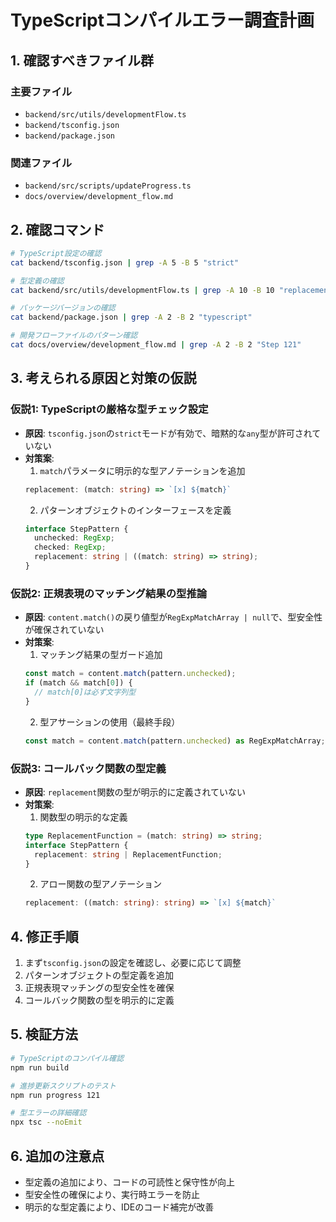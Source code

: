 # TypeScriptコンパイルエラー調査計画

## 1. 確認すべきファイル群

### 主要ファイル
- `backend/src/utils/developmentFlow.ts`
- `backend/tsconfig.json`
- `backend/package.json`

### 関連ファイル
- `backend/src/scripts/updateProgress.ts`
- `docs/overview/development_flow.md`

## 2. 確認コマンド

```bash
# TypeScript設定の確認
cat backend/tsconfig.json | grep -A 5 -B 5 "strict"

# 型定義の確認
cat backend/src/utils/developmentFlow.ts | grep -A 10 -B 10 "replacement"

# パッケージバージョンの確認
cat backend/package.json | grep -A 2 -B 2 "typescript"

# 開発フローファイルのパターン確認
cat docs/overview/development_flow.md | grep -A 2 -B 2 "Step 121"
```

## 3. 考えられる原因と対策の仮説

### 仮説1: TypeScriptの厳格な型チェック設定
- **原因**: `tsconfig.json`の`strict`モードが有効で、暗黙的な`any`型が許可されていない
- **対策案**:
  1. `match`パラメータに明示的な型アノテーションを追加
  ```typescript
  replacement: (match: string) => `[x] ${match}`
  ```
  2. パターンオブジェクトのインターフェースを定義
  ```typescript
  interface StepPattern {
    unchecked: RegExp;
    checked: RegExp;
    replacement: string | ((match: string) => string);
  }
  ```

### 仮説2: 正規表現のマッチング結果の型推論
- **原因**: `content.match()`の戻り値型が`RegExpMatchArray | null`で、型安全性が確保されていない
- **対策案**:
  1. マッチング結果の型ガード追加
  ```typescript
  const match = content.match(pattern.unchecked);
  if (match && match[0]) {
    // match[0]は必ず文字列型
  }
  ```
  2. 型アサーションの使用（最終手段）
  ```typescript
  const match = content.match(pattern.unchecked) as RegExpMatchArray;
  ```

### 仮説3: コールバック関数の型定義
- **原因**: `replacement`関数の型が明示的に定義されていない
- **対策案**:
  1. 関数型の明示的な定義
  ```typescript
  type ReplacementFunction = (match: string) => string;
  interface StepPattern {
    replacement: string | ReplacementFunction;
  }
  ```
  2. アロー関数の型アノテーション
  ```typescript
  replacement: ((match: string): string) => `[x] ${match}`
  ```

## 4. 修正手順

1. まず`tsconfig.json`の設定を確認し、必要に応じて調整
2. パターンオブジェクトの型定義を追加
3. 正規表現マッチングの型安全性を確保
4. コールバック関数の型を明示的に定義

## 5. 検証方法

```bash
# TypeScriptのコンパイル確認
npm run build

# 進捗更新スクリプトのテスト
npm run progress 121

# 型エラーの詳細確認
npx tsc --noEmit
```

## 6. 追加の注意点

- 型定義の追加により、コードの可読性と保守性が向上
- 型安全性の確保により、実行時エラーを防止
- 明示的な型定義により、IDEのコード補完が改善 